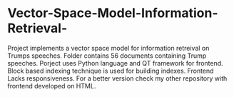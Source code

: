 # Vector-Space-Model-Information-Retrieval-

Project implements a vector space model for information retreival on Trumps speeches.
Folder contains 56 documents containing Trump speeches.
Porject uses Python language and QT framework for frontend.
Block based indexing technique is used for building indexes.
Frontend Lacks responsiveness. For a better version check my other repository
with frontend developed on HTML.
